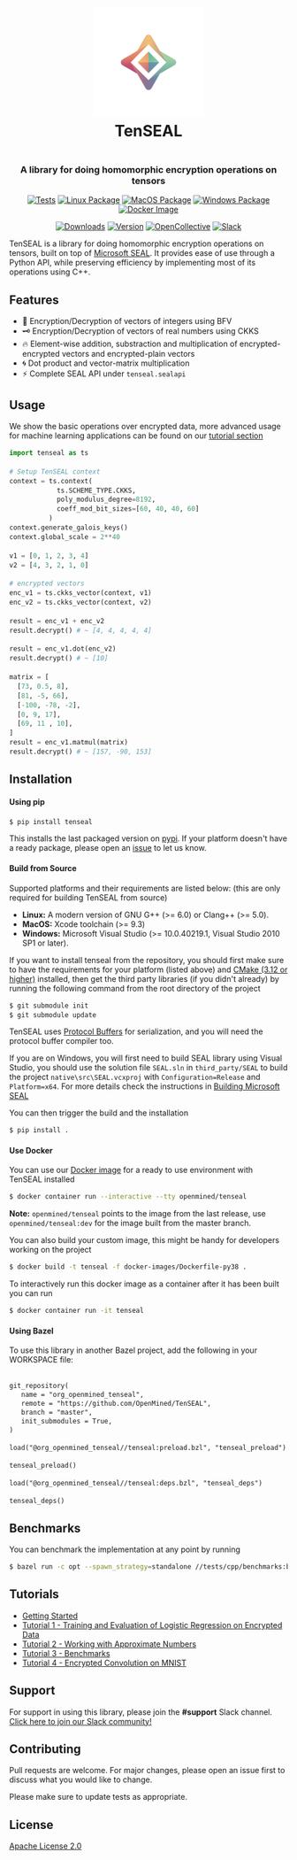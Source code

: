 
<h1 align="center">
  <br>
  <a href="http://duet.openmined.org/"><img src="https://github.com/OpenMined/design-assets/raw/master/logos/OM/mark-primary-trans.png" alt="TenSEAL" width="200"></a>
  <br>
  TenSEAL
  <br>
</h1>

<h3 align="center">
  <br>
  A library for doing homomorphic encryption operations on tensors
  <br>
</h3>

<div align="center">

[![Tests](https://github.com/OpenMined/TenSEAL/workflows/Tests/badge.svg)](https://github.com/OpenMined/TenSEAL/actions?query=branch%3Amaster++)
[![Linux Package](https://github.com/OpenMined/TenSEAL/workflows/Linux%20Package/badge.svg)](https://github.com/OpenMined/TenSEAL/actions/workflows/pythonpublish-linux.yml)
[![MacOS Package](https://github.com/OpenMined/TenSEAL/workflows/MacOS%20Package/badge.svg)](https://github.com/OpenMined/TenSEAL/actions/workflows/pythonpublish-macos.yml)
[![Windows Package](https://github.com/OpenMined/TenSEAL/workflows/Windows%20Package/badge.svg)](https://github.com/OpenMined/TenSEAL/actions/workflows/pythonpublish-windows.yml)
[![Docker Image](https://github.com/OpenMined/TenSEAL/workflows/Docker%20Image/badge.svg)](https://github.com/OpenMined/TenSEAL/actions/workflows/docker-image.yml)


[![Downloads](https://img.shields.io/pypi/dd/tenseal)](https://pypi.org/project/tenseal/)
[![Version](https://img.shields.io/pypi/v/tenseal)](https://pypi.org/project/tenseal/)
[![OpenCollective](https://img.shields.io/opencollective/all/openmined)](https://github.com/sponsors/OpenMined)
[![Slack](https://img.shields.io/badge/chat-on%20slack-7A5979.svg)](https://openmined.slack.com/messages/support)


</div>

TenSEAL is a library for doing homomorphic encryption operations on tensors, built on top of [Microsoft SEAL](https://github.com/Microsoft/SEAL). It provides ease of use through a Python API, while preserving efficiency by implementing most of its operations using C++.

## Features

- :key: Encryption/Decryption of vectors of integers using BFV
- :old_key: Encryption/Decryption of vectors of real numbers using CKKS
- :fire: Element-wise addition, substraction and multiplication of encrypted-encrypted vectors and encrypted-plain vectors
- :cyclone: Dot product and vector-matrix multiplication
- :zap: Complete SEAL API under `tenseal.sealapi`

## Usage

We show the basic operations over encrypted data, more advanced usage for machine learning applications can be found on our [tutorial section](#tutorials)

```python
import tenseal as ts

# Setup TenSEAL context
context = ts.context(
            ts.SCHEME_TYPE.CKKS,
            poly_modulus_degree=8192,
            coeff_mod_bit_sizes=[60, 40, 40, 60]
          )
context.generate_galois_keys()
context.global_scale = 2**40

v1 = [0, 1, 2, 3, 4]
v2 = [4, 3, 2, 1, 0]

# encrypted vectors
enc_v1 = ts.ckks_vector(context, v1)
enc_v2 = ts.ckks_vector(context, v2)

result = enc_v1 + enc_v2
result.decrypt() # ~ [4, 4, 4, 4, 4]

result = enc_v1.dot(enc_v2)
result.decrypt() # ~ [10]

matrix = [
  [73, 0.5, 8],
  [81, -5, 66],
  [-100, -78, -2],
  [0, 9, 17],
  [69, 11 , 10],
]
result = enc_v1.matmul(matrix)
result.decrypt() # ~ [157, -90, 153]
```

## Installation

#### Using pip

```bash
$ pip install tenseal
```
This installs the last packaged version on [pypi](https://pypi.org/project/tenseal/). If your platform doesn't have a ready package, please open an [issue](https://github.com/OpenMined/TenSEAL/issues) to let us know.

#### Build from Source

Supported platforms and their requirements are listed below: (this are only required for building TenSEAL from source)
- **Linux:** A modern version of GNU G++ (>= 6.0) or Clang++ (>= 5.0).
- **MacOS:** Xcode toolchain (>= 9.3)
- **Windows:** Microsoft Visual Studio (>= 10.0.40219.1, Visual Studio 2010 SP1 or later).

If you want to install tenseal from the repository, you should first make sure to have the requirements for your platform (listed above) and [CMake (3.12 or higher)](https://cmake.org/install/) installed, then get the third party libraries (if you didn't already) by running the following command from the root directory of the project

```bash
$ git submodule init
$ git submodule update
```

TenSEAL uses [Protocol Buffers](https://developers.google.com/protocol-buffers/docs/downloads) for serialization, and you will need the protocol buffer compiler too.


If you are on Windows, you will first need to build SEAL library using Visual Studio, you should use the solution file `SEAL.sln` in `third_party/SEAL` to build the project `native\src\SEAL.vcxproj` with `Configuration=Release` and `Platform=x64`. For more details check the instructions in [Building Microsoft SEAL](https://github.com/microsoft/SEAL#windows)

You can then trigger the build and the installation

```bash
$ pip install .
```

#### Use Docker

You can use our [Docker image](https://hub.docker.com/r/openmined/tenseal) for a ready to use environment with TenSEAL installed

```bash
$ docker container run --interactive --tty openmined/tenseal
```

**Note:** `openmined/tenseal` points to the image from the last release, use `openmined/tenseal:dev` for the image built from the master branch.


You can also build your custom image, this might be handy for developers working on the project

```bash
$ docker build -t tenseal -f docker-images/Dockerfile-py38 .
```

To interactively run this docker image as a container after it has been built you can run

```bash
$ docker container run -it tenseal
```

#### Using Bazel
To use this library in another Bazel project, add the following in your WORKSPACE file:

```load("@bazel_tools//tools/build_defs/repo:git.bzl", "git_repository")

git_repository(
   name = "org_openmined_tenseal",
   remote = "https://github.com/OpenMined/TenSEAL",
   branch = "master",
   init_submodules = True,
)

load("@org_openmined_tenseal//tenseal:preload.bzl", "tenseal_preload")

tenseal_preload()

load("@org_openmined_tenseal//tenseal:deps.bzl", "tenseal_deps")

tenseal_deps()
```

## Benchmarks

You can benchmark the implementation at any point by running

```bash
$ bazel run -c opt --spawn_strategy=standalone //tests/cpp/benchmarks:benchmark
```

## Tutorials

- [Getting Started](tutorials%2FTutorial%200%20-%20Getting%20Started.ipynb)
- [Tutorial 1 - Training and Evaluation of Logistic Regression on Encrypted Data](tutorials%2FTutorial%201%20-%20Training%20and%20Evaluation%20of%20Logistic%20Regression%20on%20Encrypted%20Data.ipynb)
- [Tutorial 2 - Working with Approximate Numbers](tutorials%2FTutorial%202%20-%20Working%20with%20Approximate%20Numbers.ipynb)
- [Tutorial 3 - Benchmarks](tutorials%2FTutorial%203%20-%20Benchmarks.ipynb)
- [Tutorial 4 - Encrypted Convolution on MNIST](tutorials%2FTutorial%204%20-%20Encrypted%20Convolution%20on%20MNIST.ipynb)

## Support

For support in using this library, please join the **#support** Slack channel. [Click here to join our Slack community!](https://slack.openmined.org)

## Contributing
Pull requests are welcome. For major changes, please open an issue first to discuss what you would like to change.

Please make sure to update tests as appropriate.

## License

[Apache License 2.0](https://github.com/OpenMined/TenSEAL/blob/master/LICENSE)
